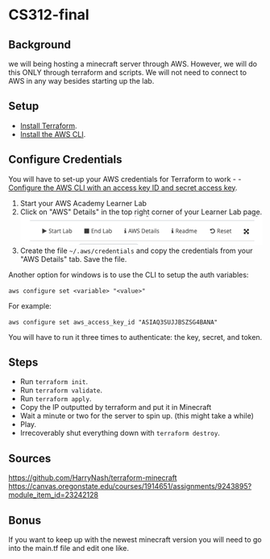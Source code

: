 # CS312-final


## Background
we will being hosting a minecraft server through AWS. However, we will do this ONLY through terraform and scripts. We will not need to connect to AWS in any way besides starting up the lab.


## Setup
- [Install Terraform](https://learn.hashicorp.com/tutorials/terraform/install-cli).
- [Install the AWS CLI](https://docs.aws.amazon.com/cli/latest/userguide/install-cliv2.html).

## Configure Credentials

You will have to set-up your AWS credentials for Terraform to work - - [Configure the AWS CLI with an access key ID and secret access key](https://docs.aws.amazon.com/cli/latest/userguide/cli-configure-quickstart.html).
1. Start your AWS Academy Learner Lab
2. Click on "AWS" Details" in the top right corner of your Learner Lab page. ![preview](screenshot1.png)
3. Create the file `~/.aws/credentials` and copy the credentials from your "AWS Details" tab. Save the file.

Another option for windows is to use the CLI to setup the auth variables:

```aws configure set <variable> "<value>"```

For example:

```aws configure set aws_access_key_id "ASIAQ3SUJJBSZSG4BANA"```

You will have to run it three times to authenticate: the key, secret, and token.


## Steps
- Run `terraform init`.
- Run `terraform validate`.
- Run `terraform apply`.
- Copy the IP outputted by terraform and put it in Minecraft
- Wait a minute or two for the server to spin up. (this might take a while)
- Play.
- Irrecoverably shut everything down with `terraform destroy`.

## Sources

https://github.com/HarryNash/terraform-minecraft
https://canvas.oregonstate.edu/courses/1914651/assignments/9243895?module_item_id=23242128

## Bonus
If you want to keep up with the newest minecraft version you will need to go into the main.tf file and edit one like.
